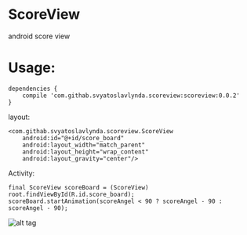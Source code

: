 # ScoreView
android score view

<h1><b>Usage:</b></h1>

```
dependencies {
    compile 'com.githab.svyatoslavlynda.scoreview:scoreview:0.0.2'
}
```

layout:

```
<com.githab.svyatoslavlynda.scoreview.ScoreView
	android:id="@+id/score_board"
	android:layout_width="match_parent"
	android:layout_height="wrap_content"
	android:layout_gravity="center"/>
```

Activity:

```
final ScoreView scoreBoard = (ScoreView) root.findViewById(R.id.score_board);
scoreBoard.startAnimation(scoreAngel < 90 ? scoreAngel - 90 : scoreAngel - 90);
```

![alt tag](https://raw.githubusercontent.com/SvyatoslavLynda/ScoreView/master/scoreview.png)
